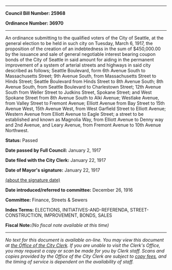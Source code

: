 

********

**Council Bill Number: 25968**
   
**Ordinance Number: 36970**
********

 An ordinance submitting to the qualified voters of the City of Seattle, at the general election to be held in such city on Tuesday, March 6, 1917, the proposition of the creation of an indebtedness in the sum of $450,000.00 by the issuance and sale of general negotiable interest bearing coupon bonds of the City of Seattle in said amount for aiding in the permanent improvement of a system of arterial streets and highways in said city described as follows; Seattle Boulevard, form 6th Avenue South to Massachusetts Street; 9th Avenue South, from Massachusetts Street to Hinds Street; Seattle Boulevard from Hinds Street to 8th Avenue South; 8th Avenue South, from Seattle Boulevard to Charlestown Street; 12th Avenue South from Weller Street to Judkins Street, Spokane Street; and West Spokane Street from 8th Avenue South to Alki Avenue; Westlake Avenue, from Valley Street to Fremont Avenue; Elliott Avenue from Bay Street to 15th Avenue West, 15th Avenue West, from West Garfield Street to Elliott Avenue; Western Avenue from Elliott Avenue to Eagle Street; a street to be established and known as Magnolia Way, from Elliott Avenue to Denny way and 2nd Avenue, and Leary Avenue, from Fremont Avenue to 10th Avenue Northwest.

**Status:** Passed
   
**Date passed by Full Council:** January 2, 1917
   
**Date filed with the City Clerk:** January 22, 1917
   
**Date of Mayor's signature:** January 22, 1917
   
[(about the signature date)](/~public/approvaldate.htm)
   
   
   
**Date introduced/referred to committee:** December 26, 1916
   
**Committee:** Finance, Streets & Sewers
   
   
**Index Terms:** ELECTIONS, INITIATIVES-AND-REFERENDA, STREET-CONSTRUCTION, IMPROVEMENT, BONDS, SALES

**Fiscal Note:**_(No fiscal note available at this time)_
********

_No text for this document is available on-line. You may view this document at [the Office of the City Clerk](http://www.seattle.gov/leg/clerk/contactUs.htm). If you are unable to visit the Clerk's Office, you may request a copy or scan be made for you by Clerk staff. Scans and copies provided by the Office of the City Clerk are subject to [copy fees](http://clerk.seattle.gov/~public/clerkfees.htm), and the timing of service is dependent on the availability of staff._

